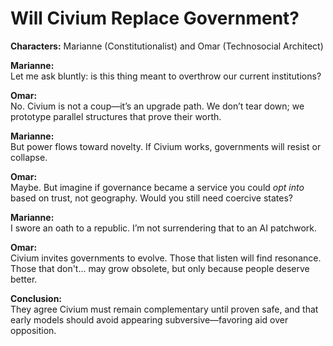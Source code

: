 # Will Civium Replace Government?

**Characters:** Marianne (Constitutionalist) and Omar (Technosocial Architect)

**Marianne:**  
Let me ask bluntly: is this thing meant to overthrow our current institutions?

**Omar:**  
No. Civium is not a coup—it’s an upgrade path. We don’t tear down; we prototype parallel structures that prove their worth.

**Marianne:**  
But power flows toward novelty. If Civium works, governments will resist or collapse.

**Omar:**  
Maybe. But imagine if governance became a service you could *opt into* based on trust, not geography. Would you still need coercive states?

**Marianne:**  
I swore an oath to a republic. I’m not surrendering that to an AI patchwork.

**Omar:**  
Civium invites governments to evolve. Those that listen will find resonance. Those that don't… may grow obsolete, but only because people deserve better.

**Conclusion:**  
They agree Civium must remain complementary until proven safe, and that early models should avoid appearing subversive—favoring aid over opposition.

